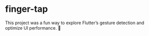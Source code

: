 # finger-tap
This project was a fun way to explore Flutter’s gesture detection and optimize UI performance. 🚀
